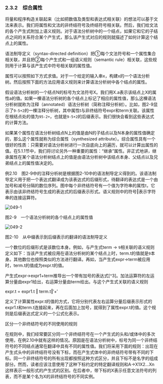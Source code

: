 ### 2.3.2　综合属性

将量和程序构造关联起来（比如把数值及类型和表达式相关联）的想法可以基于文法来表示。我们将属性和文法的非终结符号及终结符号相关联。然后，我们给文法的各个产生式附加上语义规则。对于语法分析树中的一个结点，如果它和它的子结点之间的关系符合某个产生式，那么该产生式对应的规则就描述了如何计算这个结点上的属性。

语法制导定义（syntax-directed definition）把①每个文法符号和一个属性集合相关联，并且把②每个产生式和一组语义规则（semantic rule）相关联，这些规则用于计算与该产生式中符号相关联的属性值。

属性可以按照如下方式求值。对于一个给定的输入串x，构建x的一个语法分析树。然后按照下面的方法应用语义规则来计算语法分析树中各个结点的属性。

假设语法分析树的一个结点N的标号为文法符号X。我们用X.a表示该结点上X的属性a的值。如果一棵语法分析树的各个结点上标记了相应的属性值，那么这棵语法分析树就称为注释（annotated）语法分析树（简称注释分析树）。比如，图2-9显示了`9-5+2`的一棵注释分析树，其中属性t与非终结符号expr和term关联。该属性在根结点处的值为`95-2+`，也就是`9-5+2`的后缀表示。我们很快会看到这些表达式的计算方法。

如果某个属性在语法分析树结点N上的值是由N的子结点以及N本身的属性值确定的，那么这个属性就称为综合属性（synthesized attribute）。综合属性具有一个很好的性质：只需要对语法分析树进行一次自底向上的遍历，就可以计算出属性的值。在5.1.1节中，我们将讨论另外一种重要的属性：“继承”属性。非正式地讲，继承属性在某个语法分析树结点上的值是由语法分析树中该结点本身、父结点以及兄弟结点上的属性值决定的。

例2.10　图2-9中的注释分析树是根据图2-10中的语法制导定义得到的。该语法制导定义用于把一个表达式翻译成为该表达式的后缀形式，待翻译的表达式是一个由加号和减号分隔的数位序列。图中每个非终结符号有一个值为字符串的属性t，它表示由该非终结符号生成的表达式的后缀表示形式。语义规则中的符号‖表示字符串的连接运算符。

![049-1](../Images/image03981.jpeg)

图2-9　一个语法分析树的各个结点上的属性值

![049-2](../Images/image03982.jpeg)

图2-10　从中缀表示到后缀表示的翻译的语法制导定义

一个数位的后缀形式是该数位本身。例如，与产生式term → `9`相关联的语义规则定义如下：当该产生式被应用在语法分析树的某个结点上时，term.t的值就是`9`本身。其他数位也按照类似的方法进行翻译。再如，当产生式expr→term被应用时，term.t的值成为expr.t的值。

产生式expr→expr1+term推导出一个带有加号的表达式[^3]。加法运算符的左运算分量由expr1给出，右运算分量由term给出。与这个产生式关联的语义规则

expr.t = expr1.t ‖ term.t‖′+′

定义了计算属性expr.t的值的方式，它将分别代表左右运算分量后缀表示形式的expr1.t和term.t连接起来，再在后面加上加号，就得到了属性expr.t的值。这个规则是后缀表达式定义的一个公式化表示。

区分一个非终结符号的不同使用的规则

在规则中，我们经常要区分同一个非终结符号在一个产生式的头和/或体中的多次使用，在例2.10中就有这样的情况。原因是在语法分析树中，标号为同一个非终结符号的不同结点通常在翻译中具有不同的属性值。我们将采用下面的规则：出现在产生式头中的非终结符号没有下标，而在产生式体中的非终结符号带有不同的下标。同一个非终结符号的所有出现都按照这种方式区分，并且下标不是名字的组成部分。然而，读者应该注意使用了这种下标约定的特定翻译规则和A→X1X2…Xn这样表示一般形式的产生式的区别。在后者中，带下标的X表示任意文法符号的列表，而不是某个名为X的非终结符号的不同实例。